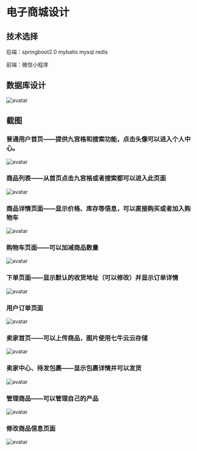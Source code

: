 # 电子商城设计

## 技术选择

后端：springboot2.0 mybatis mysql redis

前端：微信小程序

## 数据库设计

![avatar](ER图.jpg)

## 截图

### 普通用户首页——提供九宫格和搜索功能，点击头像可以进入个人中心。
![avatar](screenshot/1.png)

### 商品列表——从首页点击九宫格或者搜索都可以进入此页面
![avatar](screenshot/2.png)

### 商品详情页面——显示价格、库存等信息，可以直接购买或者加入购物车
![avatar](screenshot/3.png)

### 购物车页面——可以加减商品数量
![avatar](screenshot/4.png)

### 下单页面——显示默认的收货地址（可以修改）并显示订单详情
![avatar](screenshot/5.png)

### 用户订单页面
![avatar](screenshot/10.png)

### 卖家首页——可以上传商品，图片使用七牛云云存储
![avatar](screenshot/6.png)

### 卖家中心、待发包裹——显示包裹详情并可以发货
![avatar](screenshot/7.png)

### 管理商品——可以管理自己的产品
![avatar](screenshot/8.png)

### 修改商品信息页面
![avatar](screenshot/9.png)


